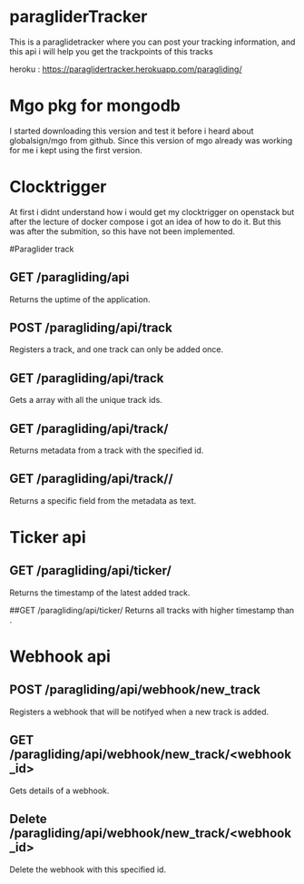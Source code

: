 # paragliderTracker

This is a paraglidetracker where you can post your tracking information, and this api i will help you get the trackpoints of this tracks

heroku : https://paraglidertracker.herokuapp.com/paragliding/

# Mgo pkg for mongodb
I started downloading this version and test it before i heard about globalsign/mgo from github. Since this version of mgo already was working for me i kept using the first version.

# Clocktrigger 
At first i didnt understand how i would get my clocktrigger on openstack but after the lecture of docker compose i got an idea of how to do it. But this was after the submition, so this have not
been implemented.

#Paraglider track

## GET /paragliding/api
Returns the uptime of the application.

## POST /paragliding/api/track
Registers a track, and one track can only be added once.

## GET /paragliding/api/track
Gets a array with all the unique track ids.

## GET /paragliding/api/track/<id>
Returns metadata from a track with the specified id.

## GET /paragliding/api/track/<id>/<field>
Returns a specific field from the metadata as text.

# Ticker api

## GET /paragliding/api/ticker/
Returns the timestamp of the latest added track.

##GET /paragliding/api/ticker/<timestamp>
Returns all tracks with higher timestamp than <timestamp>.

# Webhook api

## POST /paragliding/api/webhook/new_track
Registers a webhook that will be notifyed when a new track is added.

## GET /paragliding/api/webhook/new_track/<webhook_id>
Gets details of a webhook.

## Delete /paragliding/api/webhook/new_track/<webhook_id>
Delete the webhook with this specified id.
